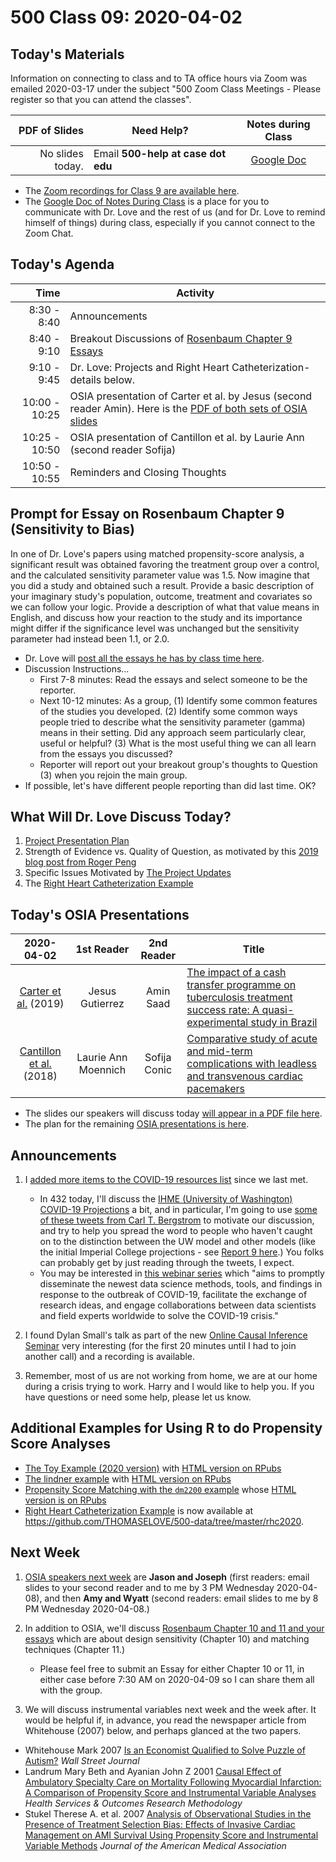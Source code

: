 # 500 Class 09: 2020-04-02

## Today's Materials

Information on connecting to class and to TA office hours via Zoom was emailed 2020-03-17 under the subject "500 Zoom Class Meetings - Please register so that you can attend the classes". 

PDF of Slides | Need Help? | Notes during Class
------------: | --------------------------- | :------------------------:
No slides today. | Email **500-help at case dot edu** | [Google Doc](https://docs.google.com/document/d/1OmBgE7I6F2IWDrrJGSaRxpcZa1Y2q00nQek4b5JnSlM/edit?usp=sharing)

- The [Zoom recordings for Class 9 are available here](https://cwru.zoom.us/rec/share/3vdREI3ZrT1IRqv9uG7vAI8dRNzMT6a80yBPr_IKnx3RBavFy0q8GRUBqVir5EGb?startTime=1585830693000).
- The [Google Doc of Notes During Class](https://docs.google.com/document/d/1OmBgE7I6F2IWDrrJGSaRxpcZa1Y2q00nQek4b5JnSlM/edit?usp=sharing) is a place for you to communicate with Dr. Love and the rest of us (and for Dr. Love to remind himself of things) during class, especially if you cannot connect to the Zoom Chat. 

## Today's Agenda

Time | Activity
----------: | ---------------------------------------------------------
8:30 - 8:40 | Announcements
8:40 - 9:10 | Breakout Discussions of [Rosenbaum Chapter 9 Essays](https://github.com/THOMASELOVE/2020-500/blob/master/classes/class09/essays_chapter9_Rosenbaum_2020-04-02.pdf)
9:10 - 9:45 | Dr. Love: Projects and Right Heart Catheterization- details below.
10:00 - 10:25 | OSIA presentation of Carter et al. by Jesus (second reader Amin). Here is the [PDF of both sets of OSIA slides](https://github.com/THOMASELOVE/2020-500/blob/master/classes/class09/2020-04-02_OSIA_slides.pdf)
10:25 - 10:50 | OSIA presentation of Cantillon et al. by Laurie Ann (second reader Sofija)
10:50 - 10:55 | Reminders and Closing Thoughts

## Prompt for Essay on Rosenbaum Chapter 9 (Sensitivity to Bias)

In one of Dr. Love's papers using matched propensity-score analysis, a significant result was obtained favoring the treatment group over a control, and the calculated sensitivity parameter value was 1.5. Now imagine that you did a study and obtained such a result. Provide a basic description of your imaginary study's population, outcome, treatment and covariates so we can follow your logic. Provide a description of what that value means in English, and discuss how your reaction to the study and its importance might differ if the significance level was unchanged but the sensitivity parameter had instead been 1.1, or 2.0.

- Dr. Love will [post all the essays he has by class time here](https://github.com/THOMASELOVE/2020-500/blob/master/classes/class09/essays_chapter9_Rosenbaum_2020-04-02.pdf).
- Discussion Instructions...
    - First 7-8 minutes: Read the essays and select someone to be the reporter.
    - Next 10-12 minutes: As a group, (1) Identify some common features of the studies you developed. (2) Identify some common ways people tried to describe what the sensitivity parameter (gamma) means in their setting. Did any approach seem particularly clear, useful or helpful? (3) What is the most useful thing we can all learn from the essays you discussed? 
    - Reporter will report out your breakout group's thoughts to Question (3) when you rejoin the main group.
- If possible, let's have different people reporting than did last time. OK?

## What Will Dr. Love Discuss Today?

1. [Project Presentation Plan](https://github.com/THOMASELOVE/2020-500/blob/master/project/presentation_plan.md)
2. Strength of Evidence vs. Quality of Question, as motivated by this [2019 blog post from Roger Peng](https://simplystatistics.org/2019/04/17/tukey-design-thinking-and-better-questions/)
3. Specific Issues Motivated by [The Project Updates](https://github.com/THOMASELOVE/2020-500/blob/master/project/2020_projects.md)
4. The [Right Heart Catheterization Example](https://github.com/THOMASELOVE/500-data/tree/master/rhc2020)

## Today's OSIA Presentations

2020-04-02 | 1st Reader | 2nd Reader | Title
:------------------: | :-------------: | :-------------: | ------------------- 
[Carter et al.](https://github.com/THOMASELOVE/2020-500/blob/master/osia/claims/articles/Carter_2019_with_Appendix_jesus.pdf) (2019) | Jesus Gutierrez | Amin Saad | [The impact of a cash transfer programme on tuberculosis treatment success rate: A quasi-experimental study in Brazil](https://github.com/THOMASELOVE/2020-500/blob/master/osia/claims/articles/Carter_2019_with_Appendix_jesus.pdf)
[Cantillon et al.](https://github.com/THOMASELOVE/2020-500/blob/master/osia/claims/articles/Cantillon_2018_laurie_ann.pdf) (2018) | Laurie Ann Moennich | Sofija Conic |  [Comparative study of acute and mid-term complications with leadless and transvenous cardiac pacemakers](https://github.com/THOMASELOVE/2020-500/blob/master/osia/claims/articles/Cantillon_2018_laurie_ann.pdf)

- The slides our speakers will discuss today [will appear in a PDF file here](https://github.com/THOMASELOVE/2020-500/blob/master/classes/class09/2020-04-02_OSIA_slides.pdf).
- The plan for the remaining [OSIA presentations is here](https://github.com/THOMASELOVE/2020-500/blob/master/osia/claims/README.md).

## Announcements

1. I [added more items to the COVID-19 resources list](https://github.com/THOMASELOVE/2020-432/blob/master/covid19resources.md) since we last met.
    - In 432 today, I'll discuss the [IHME (University of Washington) COVID-19 Projections](https://covid19.healthdata.org/projections) a bit, and in particular, I'm going to use [some of these tweets from Carl T. Bergstrom](https://twitter.com/CT_Bergstrom/status/1244815009303023616?s=20) to motivate our discussion, and try to help you spread the word to people who haven't caught on to the distinction between the UW model and other models (like the initial Imperial College projections - see [Report 9 here](https://www.imperial.ac.uk/mrc-global-infectious-disease-analysis/covid-19/).) You folks can probably get by just reading through the tweets, I expect.
    - You may be interested in [this webinar series](https://statds.org/events/webinar_dsa2020/index.html) which "aims to promptly
disseminate the newest data science methods, tools, and findings in response to the outbreak of COVID-19, facilitate the exchange of
research ideas, and engage collaborations between data scientists and field experts worldwide to solve the COVID-19 crisis."

2. I found Dylan Small's talk as part of the new [Online Causal Inference Seminar](https://sites.google.com/view/ocis/) very interesting (for the first 20 minutes until I had to join another call) and a recording is available.

3. Remember, most of us are not working from home, we are at our home during a crisis trying to work. Harry and I would like to help you. If you have questions or need some help, please let us know.

## Additional Examples for Using R to do Propensity Score Analyses

- [The Toy Example (2020 version)](https://github.com/THOMASELOVE/500-data/tree/master/toy2020) with [HTML version on RPubs](https://rpubs.com/TELOVE/toy2020-500)
- [The lindner example](https://github.com/THOMASELOVE/500-data/tree/master/lindner) with [HTML version on RPubs](https://rpubs.com/TELOVE/lindner-500)
- [Propensity Score Matching with the `dm2200` example](https://github.com/THOMASELOVE/500-data/tree/master/dm2200) whose [HTML version is on RPubs](https://rpubs.com/TELOVE/dm2200-500)
- [Right Heart Catheterization Example](https://github.com/THOMASELOVE/500-data/tree/master/rhc2020) is now available at https://github.com/THOMASELOVE/500-data/tree/master/rhc2020.

## Next Week

1. [OSIA speakers next week](https://github.com/THOMASELOVE/2020-500/tree/master/osia/claims#papers-to-be-discussed-in-class-on-2020-04-09) are **Jason and Joseph** (first readers: email slides to your second reader and to me by 3 PM Wednesday 2020-04-08), and then **Amy and Wyatt** (second readers: email slides to me by 8 PM Wednesday 2020-04-08.)

2. In addition to OSIA, we'll discuss [Rosenbaum Chapter 10 and 11 and your essays](https://github.com/THOMASELOVE/2020-500/blob/master/homework/essayprompts.md#prompt-for-chapter-10-design-sensitivity) which are about design sensitivity (Chapter 10) and matching techniques (Chapter 11.) 
    - Please feel free to submit an Essay for either Chapter 10 or 11, in either case before 7:30 AM on 2020-04-09 so I can share them all with the group.

3. We will discuss instrumental variables next week and the week after. It would be helpful if, in advance, you read the newspaper article from Whitehouse (2007) below, and perhaps glanced at the two papers.

- Whitehouse Mark 2007 [Is an Economist Qualified to Solve Puzzle of Autism?](https://github.com/THOMASELOVE/2020-500/blob/master/sources/articles/Whitehouse%202007%20WSJ%20Economics%20and%20Autism.pdf) *Wall Street Journal*
- Landrum Mary Beth and Ayanian John Z 2001 [Causal Effect of Ambulatory Specialty Care on Mortality Following Myocardial Infarction: A Comparison of Propensity Score and Instrumental Variable Analyses](https://github.com/THOMASELOVE/2020-500/blob/master/sources/articles/Landrum%20and%20Ayanian%202001%20Propensity%20Scores%20and%20Instrumental%20Variables.pdf) *Health Services & Outcomes Research Methodology*
- Stukel Therese A. et al. 2007 [Analysis of Observational Studies in the Presence of Treatment Selection Bias: Effects of Invasive Cardiac Management on AMI Survival Using Propensity Score and Instrumental Variable Methods](https://github.com/THOMASELOVE/2020-500/blob/master/sources/articles/Svanstrom%20et%20al%202013%20main%20manuscript.pdf) *Journal of the American Medical Association*

